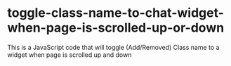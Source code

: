 # toggle-class-name-to-chat-widget-when-page-is-scrolled-up-or-down
This is a JavaScript code that will toggle (Add/Removed) Class name to a widget when page is scrolled up and down
